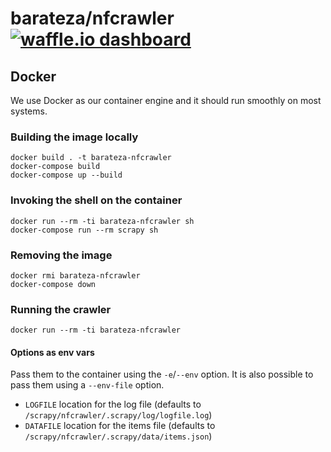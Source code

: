 barateza/nfcrawler [![waffle.io dashboard](https://img.shields.io/badge/waffle.io-dashboard-yellow.svg)](https://waffle.io/adilsoncarvalho/barateza-nfcrawler)
===================

## Docker

We use Docker as our container engine and it should run smoothly on most
systems.

### Building the image locally

    docker build . -t barateza-nfcrawler
    docker-compose build
    docker-compose up --build

### Invoking the shell on the container

    docker run --rm -ti barateza-nfcrawler sh
    docker-compose run --rm scrapy sh

### Removing the image

    docker rmi barateza-nfcrawler
    docker-compose down

### Running the crawler

    docker run --rm -ti barateza-nfcrawler

#### Options as env vars

Pass them to the container using the `-e`/`--env` option. It is also possible
to pass them using a `--env-file` option.

- `LOGFILE` location for the log file (defaults to `/scrapy/nfcrawler/.scrapy/log/logfile.log`)
- `DATAFILE` location for the items file (defaults to `/scrapy/nfcrawler/.scrapy/data/items.json`)

